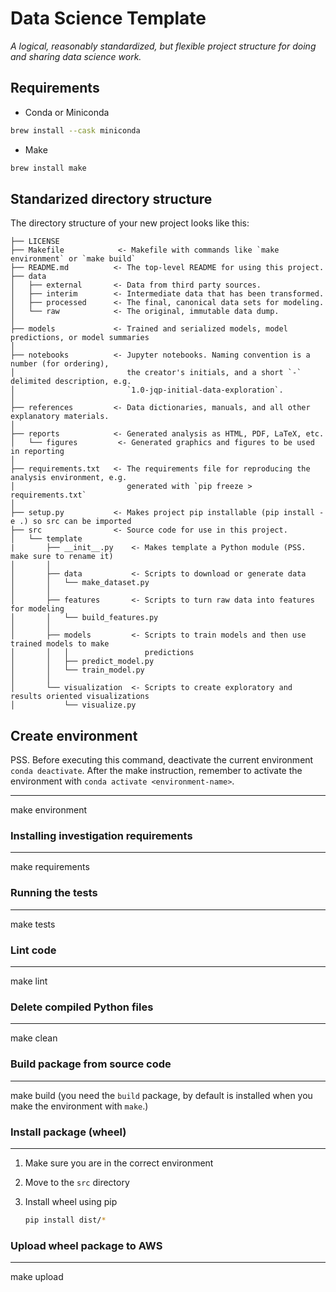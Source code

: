 # Data Science Template

_A logical, reasonably standardized, but flexible project structure for doing and sharing data science work._

## Requirements

- Conda or Miniconda

```bash
brew install --cask miniconda
```

- Make

```bash
brew install make
```

## Standarized directory structure

The directory structure of your new project looks like this:

```text
├── LICENSE
├── Makefile            <- Makefile with commands like `make environment` or `make build`
├── README.md          <- The top-level README for using this project.
├── data
│   ├── external       <- Data from third party sources.
│   ├── interim        <- Intermediate data that has been transformed.
│   ├── processed      <- The final, canonical data sets for modeling.
│   └── raw            <- The original, immutable data dump.
│
├── models             <- Trained and serialized models, model predictions, or model summaries
│
├── notebooks          <- Jupyter notebooks. Naming convention is a number (for ordering),
│                         the creator's initials, and a short `-` delimited description, e.g.
│                         `1.0-jqp-initial-data-exploration`.
│
├── references         <- Data dictionaries, manuals, and all other explanatory materials.
│
├── reports            <- Generated analysis as HTML, PDF, LaTeX, etc.
│   └── figures         <- Generated graphics and figures to be used in reporting
│
├── requirements.txt   <- The requirements file for reproducing the analysis environment, e.g.
│                         generated with `pip freeze > requirements.txt`
│
├── setup.py           <- Makes project pip installable (pip install -e .) so src can be imported
├── src                <- Source code for use in this project.
│   └── template
|       ├── __init__.py    <- Makes template a Python module (PSS. make sure to rename it)
│       │
│       ├── data           <- Scripts to download or generate data
│       │   └── make_dataset.py
│       │
│       ├── features       <- Scripts to turn raw data into features for modeling
│       │   └── build_features.py
│       │
│       ├── models         <- Scripts to train models and then use trained models to make
│       │   │                 predictions
│       │   ├── predict_model.py
│       │   └── train_model.py
│       │
│       └── visualization  <- Scripts to create exploratory and results oriented visualizations
│           └── visualize.py
```

## Create environment

PSS. Before executing this command, deactivate the current environment `conda deactivate`.
After the make instruction, remember to activate the environment with `conda activate <environment-name>`.

------------

make environment

### Installing investigation requirements

------------

make requirements

### Running the tests

------------

make tests

### Lint code

------------

make lint

### Delete compiled Python files

------------

make clean

### Build package from source code

------------

make build (you need the `build` package, by default is installed when you make the environment with `make`.)

### Install package (wheel)

------------

1) Make sure you are in the correct environment
2) Move to the `src` directory
3) Install wheel using pip

   ```bash
   pip install dist/*
   ```

### Upload wheel package to AWS

------------

make upload
